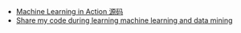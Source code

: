 - [Machine Learning in Action 源码](https://github.com/apachecn/MachineLearning)
- [Share my code during learning machine learning and data mining](https://github.com/MashiMaroLjc/ML-and-DM-in-action)
